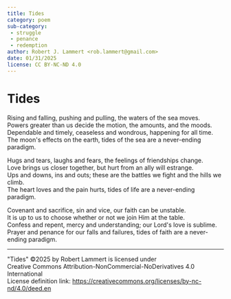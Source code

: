 ```yaml
---
title: Tides
category: poem
sub-category:
 - struggle
 - penance
 - redemption
author: Robert J. Lammert <rob.lammert@gmail.com>
date: 01/31/2025
license: CC BY-NC-ND 4.0
---
```


# Tides
	
Rising and falling, pushing and pulling, the waters of the sea moves.  
Powers greater than us decide the motion, the amounts, and the moods.  
Dependable and timely, ceaseless and wondrous, happening for all time.  
The moon's effects on the earth, tides of the sea are a never-ending paradigm.  
  
Hugs and tears, laughs and fears, the feelings of friendships change.  
Love brings us closer together, but hurt from an ally will estrange.  
Ups and downs, ins and outs; these are the battles we fight and the hills we climb.  
The heart loves and the pain hurts, tides of life are a never-ending paradigm.  
  
Covenant and sacrifice, sin and vice, our faith can be unstable.  
It is up to us to choose whether or not we join Him at the table.  
Confess and repent, mercy and understanding; our Lord's love is sublime.  
Prayer and penance for our falls and failures, tides of faith are a never-ending paradigm.  
  
-----
"Tides" ©2025 by Robert Lammert is licensed under  
Creative Commons Attribution-NonCommercial-NoDerivatives 4.0 International  
License definition link: https://creativecommons.org/licenses/by-nc-nd/4.0/deed.en
